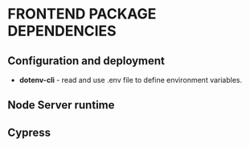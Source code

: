 # FRONTEND PACKAGE DEPENDENCIES
## Configuration and deployment
* **dotenv-cli** - read and use .env file to define environment variables.
## Node Server runtime

## Cypress
